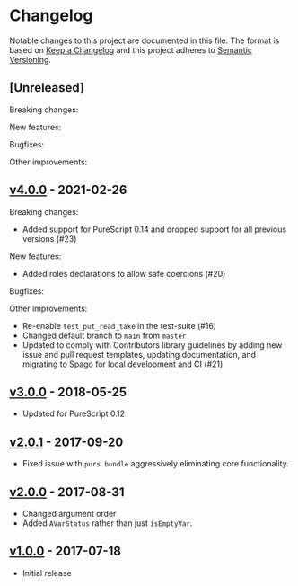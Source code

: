 # Changelog

Notable changes to this project are documented in this file. The format is based on [Keep a Changelog](https://keepachangelog.com/en/1.0.0/) and this project adheres to [Semantic Versioning](https://semver.org/spec/v2.0.0.html).

## [Unreleased]

Breaking changes:

New features:

Bugfixes:

Other improvements:

## [v4.0.0](https://github.com/purescript-contrib/purescript-avar/releases/tag/v4.0.0) - 2021-02-26

Breaking changes:
- Added support for PureScript 0.14 and dropped support for all previous versions (#23)

New features:
- Added roles declarations to allow safe coercions (#20)

Bugfixes:

Other improvements:
- Re-enable `test_put_read_take` in the test-suite (#16)
- Changed default branch to `main` from `master`
- Updated to comply with Contributors library guidelines by adding new issue and pull request templates, updating documentation, and migrating to Spago for local development and CI (#21)

## [v3.0.0](https://github.com/purescript-contrib/purescript-avar/releases/tag/v3.0.0) - 2018-05-25

- Updated for PureScript 0.12

## [v2.0.1](https://github.com/purescript-contrib/purescript-avar/releases/tag/v2.0.1) - 2017-09-20

- Fixed issue with `purs bundle` aggressively eliminating core functionality.

## [v2.0.0](https://github.com/purescript-contrib/purescript-avar/releases/tag/v2.0.0) - 2017-08-31

- Changed argument order
- Added `AVarStatus` rather than just `isEmptyVar`.

## [v1.0.0](https://github.com/purescript-contrib/purescript-avar/releases/tag/v1.0.0) - 2017-07-18

- Initial release
